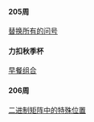 #### 205周

[替换所有的问号](替换所有的问号.md)

#### 力扣秋季杯

[早餐组合](早餐组合.md)

#### 206周

[二进制矩阵中的特殊位置](二进制矩阵中的特殊位置.md)
